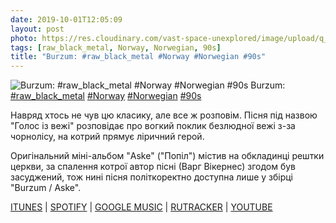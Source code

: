 ```yaml
---
date: 2019-10-01T12:05:09
layout: post
photo: https://res.cloudinary.com/vast-space-unexplored/image/upload/q_auto,dpr_auto,w_auto/photos/photo_742_01-10-2019_12-05-09.jpg
tags: [raw_black_metal, Norway, Norwegian, 90s]
title: "Burzum: #raw_black_metal #Norway #Norwegian #90s"
---
```

![Burzum: #raw_black_metal #Norway #Norwegian #90s](https://res.cloudinary.com/vast-space-unexplored/image/upload/q_auto,dpr_auto,w_auto/photos/photo_742_01-10-2019_12-05-09.jpg)
Burzum: [#raw_black_metal](/tags/#raw_black_metal) [#Norway](/tags/#Norway) [#Norwegian](/tags/#Norwegian) [#90s](/tags/#90s)

Навряд хтось не чув цю класику, але все ж розповім. Пісня під назвою &quot;Голос із вежі&quot; розповідає про вогкий поклик безлюдної вежі з-за чорнолісу, на котрий прямує ліричний герой.

Оригінальний міні-альбом &quot;Aske&quot; (&quot;Попіл&quot;) містив на обкладинці рештки церкви, за спалення котрої автор пісні (Варг Вікернес) згодом був засуджений, тож нині пісня політкоректно доступна лише у збірці &quot;Burzum / Aske&quot;.

[ITUNES](https://music.apple.com/us/album/aske/286930621) \| [SPOTIFY](https://open.spotify.com/album/7jNMp21UgVecBFtn2qloJM) \| [GOOGLE MUSIC](https://play.google.com/music/listen?u=0#/album/Bsuxsbbt45xjfazi6qnspgj4ici/Burzum/Burzum%2FAske) \| [RUTRACKER](https://rutracker.org/forum/viewtopic.php?t=5336571) \| [YOUTUBE](https://www.youtube.com/playlist?list=OLAK5uy_nchTS0ZHgk0h_FIDhTuA1EO0fB802qeAU)